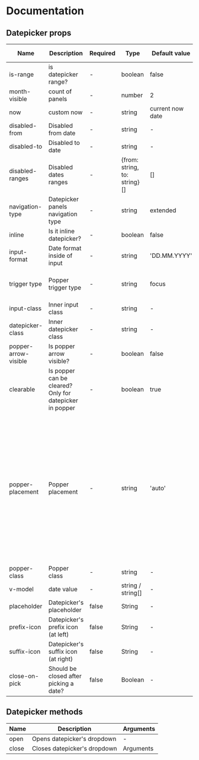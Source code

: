 # Documentation

## Datepicker props

| Name | Description | Required | Type | Default value | Possible values |
| --- | --- | --- | --- | --- | --- |
| is-range | is datepicker range? | - | boolean | false | - |
| month-visible | count of panels | - | number | 2 | any number |
| now | custom now | - | string | current now date | any date |
| disabled-from | Disabled from date | - | string | - | any date |
| disabled-to | Disabled to date | - | string | - | any date |
| disabled-ranges | Disabled dates ranges | - | {from: string, to: string}[] | [] | - |
| navigation-type | Datepicker panels navigation type | - | string | extended | simple, extended, none |
| inline | Is it inline datepicker? | - | boolean | false | - |
| input-format | Date format inside of input | - | string | 'DD.MM.YYYY' | any valid moment format |
| trigger type | Popper trigger type | - | string | focus | click, hover, focus, manual |
| input-class | Inner input class | - | string | - | any string |
| datepicker-class | Inner datepicker class | - | string | - | any string |
| popper-arrow-visible | Is popper arrow visible? | - | boolean | false | - |
| clearable | Is popper can be cleared? Only for datepicker in popper | - | boolean | true | - |
| popper-placement | Popper placement | - | string | 'auto' | auto-start, auto, auto-end, top-start, top, top-end, right-start, right, right-end, bottom-end, bottom, bottom-start, left-end, left, left-start |
| popper-class | Popper class | - | string | - | any string |
| v-model | date value | - | string / string[] | - | - |
| placeholder | Datepicker's placeholder | false | String | - | * |
| prefix-icon | Datepicker's prefix icon (at left) | false | String | - | * |
| suffix-icon | Datepicker's suffix icon (at right) | false | String | - | * |
| close-on-pick | Should be closed after picking a date? | false | Boolean | - | - |

## Datepicker methods

| Name | Description | Arguments |
| --- | --- | --- |
| open | Opens datepicker's dropdown | - |
| close | Closes datepicker's dropdown | Arguments |
